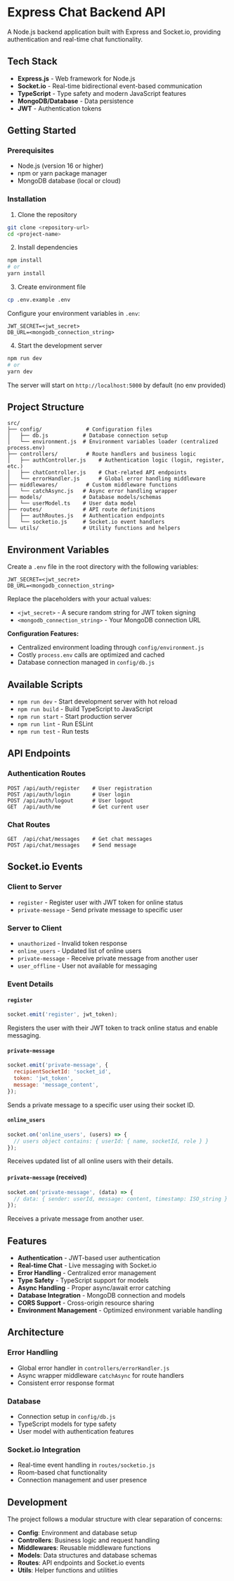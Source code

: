 # Express Chat Backend API

A Node.js backend application built with Express and Socket.io, providing authentication and real-time chat functionality.

## Tech Stack

- **Express.js** - Web framework for Node.js
- **Socket.io** - Real-time bidirectional event-based communication
- **TypeScript** - Type safety and modern JavaScript features
- **MongoDB/Database** - Data persistence
- **JWT** - Authentication tokens

## Getting Started

### Prerequisites

- Node.js (version 16 or higher)
- npm or yarn package manager
- MongoDB database (local or cloud)

### Installation

1. Clone the repository

```bash
git clone <repository-url>
cd <project-name>
```

2. Install dependencies

```bash
npm install
# or
yarn install
```

3. Create environment file

```bash
cp .env.example .env
```

Configure your environment variables in `.env`:

```env
JWT_SECRET=<jwt_secret>
DB_URL=<mongodb_connection_string>
```

4. Start the development server

```bash
npm run dev
# or
yarn dev
```

The server will start on `http://localhost:5000` by default (no env provided)

## Project Structure

```
src/
├── config/              # Configuration files
│   ├── db.js           # Database connection setup
│   └── environment.js  # Environment variables loader (centralized process.env)
├── controllers/         # Route handlers and business logic
│   ├── authController.js    # Authentication logic (login, register, etc.)
│   ├── chatController.js    # Chat-related API endpoints
│   └── errorHandler.js      # Global error handling middleware
├── middlewares/         # Custom middleware functions
│   └── catchAsync.js   # Async error handling wrapper
├── models/             # Database models/schemas
│   └── userModel.ts    # User data model
├── routes/             # API route definitions
│   ├── authRoutes.js   # Authentication endpoints
│   └── socketio.js     # Socket.io event handlers
└── utils/              # Utility functions and helpers
```

## Environment Variables

Create a `.env` file in the root directory with the following variables:

```env
JWT_SECRET=<jwt_secret>
DB_URL=<mongodb_connection_string>
```

Replace the placeholders with your actual values:

- `<jwt_secret>` - A secure random string for JWT token signing
- `<mongodb_connection_string>` - Your MongoDB connection URL

**Configuration Features:**

- Centralized environment loading through `config/environment.js`
- Costly `process.env` calls are optimized and cached
- Database connection managed in `config/db.js`

## Available Scripts

- `npm run dev` - Start development server with hot reload
- `npm run build` - Build TypeScript to JavaScript
- `npm run start` - Start production server
- `npm run lint` - Run ESLint
- `npm run test` - Run tests

## API Endpoints

### Authentication Routes

```
POST /api/auth/register    # User registration
POST /api/auth/login       # User login
POST /api/auth/logout      # User logout
GET  /api/auth/me          # Get current user
```

### Chat Routes

```
GET  /api/chat/messages    # Get chat messages
POST /api/chat/messages    # Send message
```

## Socket.io Events

### Client to Server

- `register` - Register user with JWT token for online status
- `private-message` - Send private message to specific user

### Server to Client

- `unauthorized` - Invalid token response
- `online_users` - Updated list of online users
- `private-message` - Receive private message from another user
- `user_offline` - User not available for messaging

### Event Details

#### `register`

```javascript
socket.emit('register', jwt_token);
```

Registers the user with their JWT token to track online status and enable messaging.

#### `private-message`

```javascript
socket.emit('private-message', {
  recipientSocketId: 'socket_id',
  token: 'jwt_token',
  message: 'message_content',
});
```

Sends a private message to a specific user using their socket ID.

#### `online_users`

```javascript
socket.on('online_users', (users) => {
  // users object contains: { userId: { name, socketId, role } }
});
```

Receives updated list of all online users with their details.

#### `private-message` (received)

```javascript
socket.on('private-message', (data) => {
  // data: { sender: userId, message: content, timestamp: ISO_string }
});
```

Receives a private message from another user.

## Features

- **Authentication** - JWT-based user authentication
- **Real-time Chat** - Live messaging with Socket.io
- **Error Handling** - Centralized error management
- **Type Safety** - TypeScript support for models
- **Async Handling** - Proper async/await error catching
- **Database Integration** - MongoDB connection and models
- **CORS Support** - Cross-origin resource sharing
- **Environment Management** - Optimized environment variable handling

## Architecture

### Error Handling

- Global error handler in `controllers/errorHandler.js`
- Async wrapper middleware `catchAsync` for route handlers
- Consistent error response format

### Database

- Connection setup in `config/db.js`
- TypeScript models for type safety
- User model with authentication features

### Socket.io Integration

- Real-time event handling in `routes/socketio.js`
- Room-based chat functionality
- Connection management and user presence

## Development

The project follows a modular structure with clear separation of concerns:

- **Config**: Environment and database setup
- **Controllers**: Business logic and request handling
- **Middlewares**: Reusable middleware functions
- **Models**: Data structures and database schemas
- **Routes**: API endpoints and Socket.io events
- **Utils**: Helper functions and utilities
